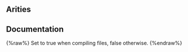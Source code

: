 ## Arities


## Documentation
{%raw%}
Set to true when compiling files, false otherwise.
{%endraw%}
